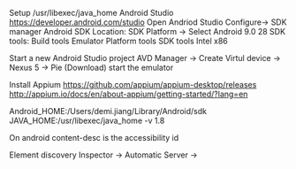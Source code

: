 Setup
/usr/libexec/java_home
Android Studio
https://developer.android.com/studio
Open Andriod Studio 
Configure->  SDK manager 
Android SDK Location: 
SDK Platform -> Select Android 9.0 28
SDK tools: 
Build tools
Emulator
Platform tools
SDK tools
Intel x86

Start a new Android Studio project
AVD Manager -> Create Virtul device -> Nexus 5 -> Pie (Download) start the emulator

Install Appium
https://github.com/appium/appium-desktop/releases
http://appium.io/docs/en/about-appium/getting-started/?lang=en

Android_HOME:/Users/demi.jiang/Library/Android/sdk
JAVA_HOME:/usr/libexec/java_home -v 1.8

On android content-desc is the accessibility id 

Element discovery 
Inspector -> Automatic Server -> 
